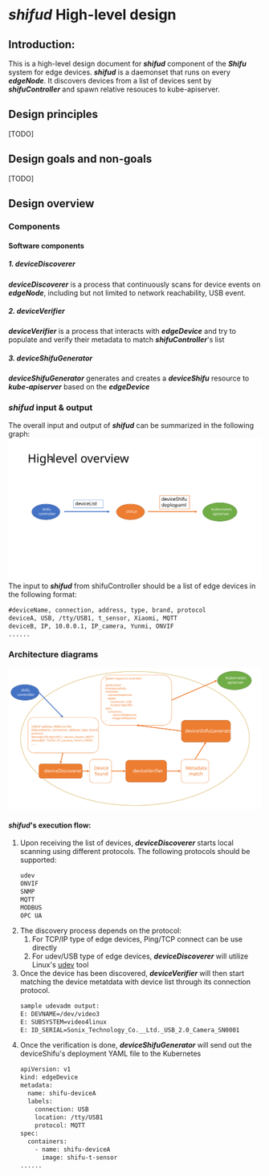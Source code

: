 # ***shifud*** High-level design

## Introduction:
This is a high-level design document for ***shifud*** component of the ***Shifu*** system for edge devices. ***shifud*** is a daemonset that runs on every ***edgeNode***. It discovers devices from a list of devices sent by ***shifuController*** and spawn relative resouces to kube-apiserver.    

## Design principles
[TODO]

## Design goals and non-goals
[TODO]

## Design overview
  

### Components

#### Software components

##### 1. ***deviceDiscoverer***
***deviceDiscoverer*** is a process that continuously scans for device events on ***edgeNode***, including but not limited to network reachability, USB event.

##### 2. ***deviceVerifier***
***deviceVerifier*** is a process that interacts with ***edgeDevice*** and try to populate and verify their metadata to match ***shifuController***'s list

##### 3. ***deviceShifuGenerator***
***deviceShifuGenerator*** generates and creates a ***deviceShifu*** resource to ***kube-apiserver*** based on the ***edgeDevice***

### ***shifud*** input & output
The overall input and output of ***shifud*** can be summarized in the following graph:
[![shifud input and output overview](/img/shifud-input-output.svg)](/img/shifud-input-output.svg)    
The input to ***shifud*** from shifuController should be a list of edge devices in the following format:    
```
#deviceName, connection, address, type, brand, protocol
deviceA, USB, /tty/USB1, t_sensor, Xiaomi, MQTT
deviceB, IP, 10.0.0.1, IP_camera, Yunmi, ONVIF
......
```

### Architecture diagrams
[![shifud design overview](/img/shifud-design-overview.svg)](/img/shifud-design-overview.svg)    

#### ***shifud***'s execution flow:
1. Upon receiving the list of devices, ***deviceDiscoverer*** starts local scanning using different protocols. The following protocols should be supported:
   ```
   udev
   ONVIF
   SNMP
   MQTT
   MODBUS
   OPC UA
   ```
2. The discovery process depends on the protocol:
    1. For TCP/IP type of edge devices, Ping/TCP connect can be use directly
    2. For udev/USB type of edge devices, ***deviceDiscoverer*** will utilize Linux's [udev](https://man7.org/linux/man-pages/man7/udev.7.html) tool    
3. Once the device has been discovered, ***deviceVerifier*** will then start matching the device metatdata with device list through its connection protocol.
    ```
    sample udevadm output:
    E: DEVNAME=/dev/video3
    E: SUBSYSTEM=video4linux
    E: ID_SERIAL=Sonix_Technology_Co.__Ltd._USB_2.0_Camera_SN0001
    ```
4. Once the verification is done, ***deviceShifuGenerator*** will send out the deviceShifu's deployment YAML file to the Kubernetes
    ```
    apiVersion: v1
    kind: edgeDevice
    metadata:
      name: shifu-deviceA
      labels:
        connection: USB
        location: /tty/USB1
        protocol: MQTT
    spec:
      containers:
        - name: shifu-deviceA
          image: shifu-t-sensor
    ......
    ```
